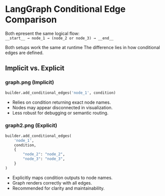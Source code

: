 # LangGraph Conditional Edge Comparison


Both  epresent the same logical flow:  
`__start__ → node_1 → (node_2 or node_3) → __end__`

Both setups work the same at runtime
The difference lies in how conditional edges are defined.

## Implicit vs. Explicit

### graph.png (Implicit)
```python
builder.add_conditional_edges('node_1', condition)
```
- Relies on condition returning exact node names.
- Nodes may appear disconnected in visualization.
- Less robust for debugging or semantic routing.

### graph2.png (Explicit)
```python
builder.add_conditional_edges(
    'node_1',
    condition,
    {
        "node_2": "node_2",
        "node_3": "node_3",
    }
)
```
- Explicitly maps condition outputs to node names.
- Graph renders correctly with all edges.
- Recommended for clarity and maintainability.
